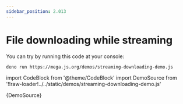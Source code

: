 ```yaml
---
sidebar_position: 2.013
---
```


# File downloading while streaming

You can try by running this code at your console:

```bash
deno run https://mega.js.org/demos/streaming-downloading-demo.js
```

import CodeBlock from '@theme/CodeBlock'
import DemoSource from '!!raw-loader!../../static/demos/streaming-downloading-demo.js'

<CodeBlock language="js">{DemoSource}</CodeBlock>
